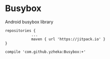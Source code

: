 # Busybox
Android busybox library

```
repositories {
			...
			maven { url 'https://jitpack.io' }
}
```

```
compile 'com.github.yzheka:Busybox:+'
```
